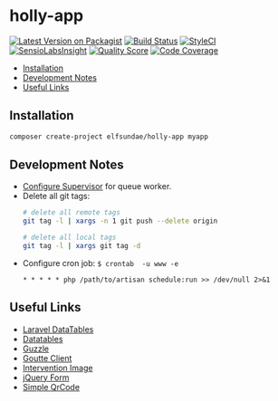 # holly-app

[![Latest Version on Packagist](https://img.shields.io/packagist/v/ElfSundae/holly-app.svg?style=flat-square)](https://packagist.org/packages/elfsundae/holly-app)
[![Build Status](https://img.shields.io/travis/ElfSundae/holly-app/master.svg?style=flat-square)](https://travis-ci.org/ElfSundae/holly-app)
[![StyleCI](https://styleci.io/repos/70921317/shield)](https://styleci.io/repos/70921317)
[![SensioLabsInsight](https://img.shields.io/sensiolabs/i/73870987-572f-4825-af66-2fc6efaebb5d.svg?style=flat-square)](https://insight.sensiolabs.com/projects/73870987-572f-4825-af66-2fc6efaebb5d)
[![Quality Score](https://img.shields.io/scrutinizer/g/ElfSundae/holly-app.svg?style=flat-square)](https://scrutinizer-ci.com/g/ElfSundae/holly-app)
[![Code Coverage](https://img.shields.io/scrutinizer/coverage/g/ElfSundae/holly-app/master.svg?style=flat-square)](https://scrutinizer-ci.com/g/ElfSundae/holly-app/?branch=master)

<!-- MarkdownTOC -->

- [Installation](#installation)
- [Development Notes](#development-notes)
- [Useful Links](#useful-links)

<!-- /MarkdownTOC -->

## Installation

```sh
composer create-project elfsundae/holly-app myapp
```

## Development Notes

- [Configure Supervisor][] for queue worker.
- Delete all git tags:
  ```sh
  # delete all remote tags
  git tag -l | xargs -n 1 git push --delete origin

  # delete all local tags
  git tag -l | xargs git tag -d
  ```
- Configure cron job: `$ crontab  -u www -e`
  ```
  * * * * * php /path/to/artisan schedule:run >> /dev/null 2>&1
  ```

## Useful Links

- [Laravel DataTables](https://datatables.yajrabox.com)
- [Datatables](https://datatables.net)
- [Guzzle](http://docs.guzzlephp.org/en/latest/)
- [Goutte Client](https://github.com/FriendsOfPHP/Goutte)
- [Intervention Image](http://image.intervention.io)
- [jQuery Form](http://malsup.com/jquery/form/)
- [Simple QrCode](https://www.simplesoftware.io/docs/simple-qrcode/zh)

[Configure Supervisor]: https://laravel.com/docs/queues#supervisor-configuration
